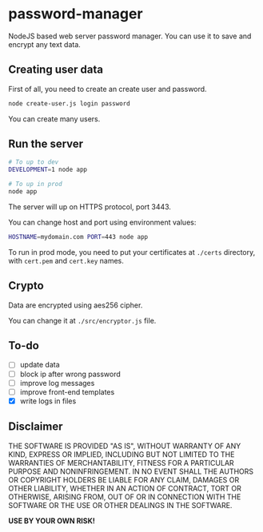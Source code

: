 # password-manager
NodeJS based web server password manager. You can use it to save and encrypt any text data.

## Creating user data

First of all, you need to create an create user and password.

```bash
node create-user.js login password
```

You can create many users.

## Run the server

```bash
# To up to dev
DEVELOPMENT=1 node app

# To up in prod
node app
```

The server will up on HTTPS protocol, port 3443.

You can change host and port using environment values:

```bash
HOSTNAME=mydomain.com PORT=443 node app
```
To run in prod mode, you need to put your certificates at `./certs` directory, with `cert.pem` and `cert.key` names.

## Crypto

Data are encrypted using aes256 cipher.

You can change it at `./src/encryptor.js` file.

## To-do

- [ ] update data
- [ ] block ip after wrong password
- [ ] improve log messages
- [ ] improve front-end templates
- [x] write logs in files

## Disclaimer

THE SOFTWARE IS PROVIDED "AS IS", WITHOUT WARRANTY OF ANY KIND, EXPRESS OR
IMPLIED, INCLUDING BUT NOT LIMITED TO THE WARRANTIES OF MERCHANTABILITY,
FITNESS FOR A PARTICULAR PURPOSE AND NONINFRINGEMENT. IN NO EVENT SHALL THE
AUTHORS OR COPYRIGHT HOLDERS BE LIABLE FOR ANY CLAIM, DAMAGES OR OTHER
LIABILITY, WHETHER IN AN ACTION OF CONTRACT, TORT OR OTHERWISE, ARISING FROM,
OUT OF OR IN CONNECTION WITH THE SOFTWARE OR THE USE OR OTHER DEALINGS IN THE
SOFTWARE.

**USE BY YOUR OWN RISK!**
